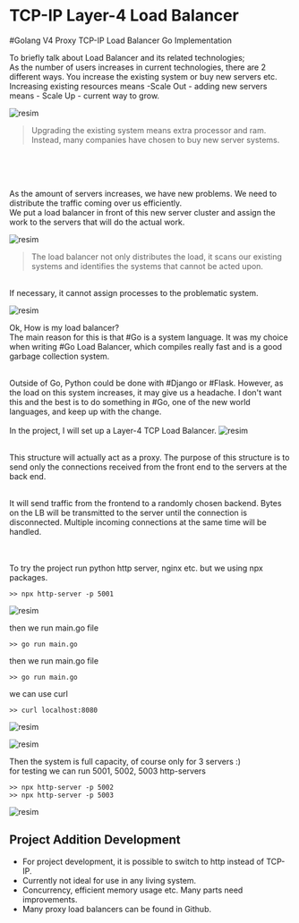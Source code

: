 # TCP-IP Layer-4 Load Balancer
#Golang V4 Proxy TCP-IP Load Balancer Go Implementation



To briefly talk about Load Balancer and its related technologies; <br/>
As the number of users increases in current technologies, there are 2 different ways. You increase the existing system or buy new servers etc.
Increasing existing resources means -Scale Out - adding new servers means - Scale Up - current way to grow.

![resim](https://user-images.githubusercontent.com/40759486/177352382-d58a9236-99f9-4585-913f-35226e9cbf00.png)


>  Upgrading the existing system means extra processor and ram. Instead, many companies have chosen to buy new server systems.

<br/><br/><br/>

As the amount of servers increases, we have new problems. We need to distribute the traffic coming over us efficiently. <br/>
We put a load balancer in front of this new server cluster and assign the work to the servers that will do the actual work.

![resim](https://user-images.githubusercontent.com/40759486/177360620-d76d993d-f57c-489f-8117-11bbefc8cfe1.png)

> The load balancer not only distributes the load, it scans our existing systems and identifies the systems that cannot be acted upon. 
 
<br> If necessary, it cannot assign processes to the problematic system.


![resim](https://user-images.githubusercontent.com/40759486/177361679-e0489af7-ba53-4cf1-9e57-5439d8c196e4.png)

Ok, How is my load balancer? <br>
The main reason for this is that #Go is a system language. It was my choice when writing #Go Load Balancer, which compiles really fast and is a good garbage collection system.

<br>Outside of Go, Python could be done with #Django or #Flask. However, as the load on this system increases, it may give us a headache. I don't want this and the best is to do something in #Go, one of the new world languages, and keep up with the change.
<br> <br>
In the project, I will set up a Layer-4 TCP Load Balancer.
![resim](https://user-images.githubusercontent.com/40759486/177363488-dcc27a15-b1b9-4fbd-8e01-a563e8805197.png)


<br>This structure will actually act as a proxy.
The purpose of this structure is to send only the connections received from the front end to the servers at the back end. <br> <br>

It will send traffic from the frontend to a randomly chosen backend. Bytes on the LB will be transmitted to the server until the connection is disconnected. Multiple incoming connections at the same time will be handled.

<br> <br> 
To try the project run python http server, nginx etc. but we using npx packages. 
```
>> npx http-server -p 5001
```

![resim](https://user-images.githubusercontent.com/40759486/177364603-3efeebc0-6ab8-405a-9206-8da32b1c0b6f.png)


then we run main.go file
```
>> go run main.go
```



then we run main.go file
```
>> go run main.go
```

we can use curl 
```
>> curl localhost:8080
```

![resim](https://user-images.githubusercontent.com/40759486/177364792-20f715e5-f0f9-4c15-b8d7-e1d8eee65dc3.png)


![resim](https://user-images.githubusercontent.com/40759486/177364813-1e680ed3-2d9c-47a1-a302-191a7efb9960.png)


Then the system is full capacity, of course only for 3 servers :) 
<br>
for testing we can run 5001, 5002, 5003 http-servers
```
>> npx http-server -p 5002
>> npx http-server -p 5003
```

![resim](https://user-images.githubusercontent.com/40759486/177365161-acfaa09a-6e5a-4ff5-8157-df8e3904eafb.png)


## Project Addition Development
- For project development, it is possible to switch to http instead of TCP-IP.
- Currently not ideal for use in any living system.
- Concurrency, efficient memory usage etc. Many parts need improvements.
- Many proxy load balancers can be found in Github.



